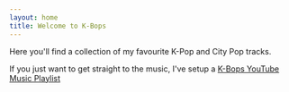 ```yaml
---
layout: home
title: Welcome to K-Bops
---
```



Here you'll find a collection of my favourite K-Pop and City Pop tracks.

If you just want to get straight to the music, I've setup a <a href="https://music.youtube.com/playlist?list=PLYc47Q_0mrqiN9P1-YVuv9y7psQFXeU4e">K-Bops YouTube Music Playlist</a>